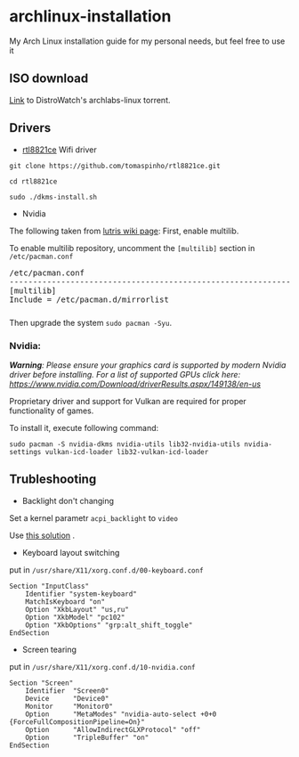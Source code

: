 # archlinux-installation
My Arch Linux installation guide for my personal needs, but feel free to use it 

## ISO download

[Link](https://distrowatch.com/dwres/torrents/archlabs-2020.11.04-x86_64.iso.torrent) to DistroWatch's archlabs-linux torrent.

## Drivers

* [rtl8821ce](https://github.com/tomaspinho/rtl8821ce) Wifi driver

```
git clone https://github.com/tomaspinho/rtl8821ce.git

cd rtl8821ce

sudo ./dkms-install.sh
```

* Nvidia

The following taken from [lutris wiki page](https://github.com/lutris/docs/blob/master/InstallingDrivers.md):
First, enable multilib.

To enable multilib repository, uncomment the `[multilib]` section in `/etc/pacman.conf`

<pre style="margin-bottom: 0; border-bottom:none; padding-bottom:0.8em;">/etc/pacman.conf
--------------------------------------------------------------------------------------
[multilib]
Include = /etc/pacman.d/mirrorlist</pre>

Then upgrade the system `sudo pacman -Syu`.

### Nvidia:

_**Warning**: Please ensure your graphics card is supported by modern Nvidia driver before installing._
_For a list of supported GPUs click here: https://www.nvidia.com/Download/driverResults.aspx/149138/en-us_

Proprietary driver and support for Vulkan are required for proper functionality of games.

To install it, execute following command:

    sudo pacman -S nvidia-dkms nvidia-utils lib32-nvidia-utils nvidia-settings vulkan-icd-loader lib32-vulkan-icd-loader
    
    
## Trubleshooting 

* Backlight don't changing 

Set a kernel parametr ```acpi_backlight``` to ```video```

Use [this solution](https://unix.stackexchange.com/a/322862) .

* Keyboard layout switching

put in ```/usr/share/X11/xorg.conf.d/00-keyboard.conf```

```
Section "InputClass"
    Identifier "system-keyboard"
    MatchIsKeyboard "on"
    Option "XkbLayout" "us,ru"
    Option "XkbModel" "pc102"
    Option "XkbOptions" "grp:alt_shift_toggle"
EndSection
```
* Screen tearing

put in ```/usr/share/X11/xorg.conf.d/10-nvidia.conf```

```
Section "Screen"
    Identifier  "Screen0"
    Device      "Device0"
    Monitor     "Monitor0"
    Option      "MetaModes" "nvidia-auto-select +0+0 {ForceFullCompositionPipeline=On}"
    Option      "AllowIndirectGLXProtocol" "off"
    Option      "TripleBuffer" "on"
EndSection
```

